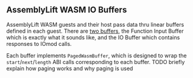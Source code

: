 AssemblyLift WASM IO Buffers
----------------------------

AssemblyLift WASM guests and their host pass data thru linear buffers defined in each guest. There are [two buffers](../core/src/buffers.rs), 
the Function Input Buffer which is exactly what it sounds like, and the IO Buffer which contains responses to IOmod calls.

Each buffer implements `PagedWasmBuffer`, which is designed to wrap the `start`/`next`/`length` ABI calls corresponding 
to each buffer. TODO briefly explain how paging works and why paging is used
